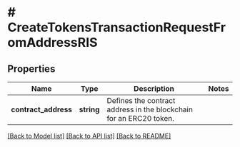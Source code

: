 # # CreateTokensTransactionRequestFromAddressRIS

## Properties

Name | Type | Description | Notes
------------ | ------------- | ------------- | -------------
**contract_address** | **string** | Defines the contract address in the blockchain for an ERC20 token. |

[[Back to Model list]](../../README.md#models) [[Back to API list]](../../README.md#endpoints) [[Back to README]](../../README.md)
